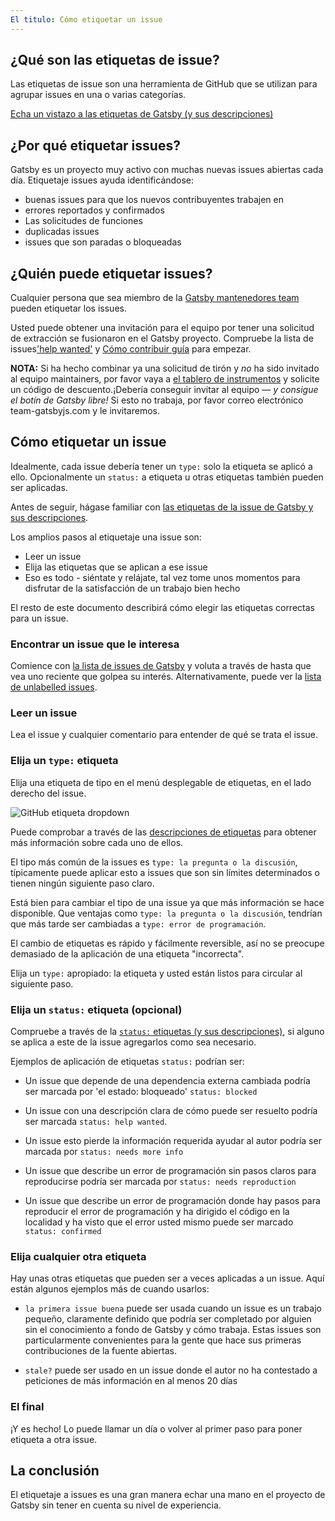 ```yaml
---
El titulo: Cómo etiquetar un issue
---
```


## ¿Qué son las etiquetas de issue?

Las etiquetas de issue son una herramienta de GitHub que se utilizan para agrupar issues en una o varias categorías.

[Echa un vistazo a las etiquetas de Gatsby (y sus descripciones)](https://github.com/gatsbyjs/gatsby/issues/labels)

## ¿Por qué etiquetar issues?

Gatsby es un proyecto muy activo con muchas nuevas issues abiertas cada día. Etiquetaje issues ayuda identificándose:

- buenas issues para que los nuevos contribuyentes trabajen en
- errores reportados y confirmados
- Las solicitudes de funciones
- duplicadas issues
- issues que son paradas o bloqueadas

## ¿Quién puede etiquetar issues?

Cualquier persona que sea miembro de la [Gatsby mantenedores team](https://github.com/orgs/gatsbyjs/teams/maintainers) pueden etiquetar los issues.

Usted puede obtener una invitación para el equipo por tener una solicitud de extracción se fusionaron en el Gatsby proyecto. Compruebe la lista de issues['help wanted'](https://github.com/gatsbyjs/gatsby/labels/%F0%9F%93%8D%20status%3A%20help%20wanted) y [Cómo contribuir guía](/contributing/how-to-contribute/) para empezar.

**NOTA:** Si ha hecho combinar ya una solicitud de tirón y _no_ ha sido invitado al equipo maintainers, por favor vaya a [el tablero de instrumentos](https://store.gatsbyjs.org/) y solicite un código de descuento.¡Debería conseguir invitar al equipo — _y consigue el botín de Gatsby libre!_ Si esto no trabaja, por favor correo electrónico team-gatsbyjs.com y le invitaremos.

## Cómo etiquetar un issue

Idealmente, cada issue debería tener un `type:` solo la etiqueta se aplicó a ello. Opcionalmente un `status:` a etiqueta u otras etiquetas también pueden ser aplicadas.

Antes de seguir, hágase familiar con [las etiquetas de la issue de Gatsby y sus descripciones](https://github.com/gatsbyjs/gatsby/issues/labels).

Los amplios pasos al etiquetaje una issue son:

- Leer un issue
- Elija las etiquetas que se aplican a ese issue
- Eso es todo - siéntate y relájate, tal vez tome unos momentos para disfrutar de la satisfacción de un trabajo bien hecho

El resto de este documento describirá cómo elegir las etiquetas correctas para un issue.

### Encontrar un issue que le interesa

Comience con [la lista de issues de Gatsby](https://github.com/gatsbyjs/gatsby/issues) y voluta a través de hasta que vea uno reciente que golpea su interés. Alternativamente, puede ver la [lista de unlabelled issues](https://github.com/gatsbyjs/gatsby/issues?q=is%3Aopen+is%3Aissue+no%3Alabel).

### Leer un issue

Lea el issue y cualquier comentario para entender de qué se trata el issue.

### Elija un `type:` etiqueta

Elija una etiqueta de tipo en el menú desplegable de etiquetas, en el lado derecho del issue.

![GitHub etiqueta dropdown](./images/github-label-list.png)

Puede comprobar a través de las [descripciones de etiquetas](https://github.com/gatsbyjs/gatsby/issues/labels) para obtener más información sobre cada uno de ellos.

El tipo más común de la issues es `type: la pregunta o la discusión`, típicamente puede aplicar esto a issues que son sin límites determinados o tienen ningún siguiente paso claro.

Está bien para cambiar el tipo de una issue ya que más información se hace disponible. Que ventajas como `type: la pregunta o la discusión`, tendrían que más tarde ser cambiadas a `type: error de programación`.

El cambio de etiquetas es rápido y fácilmente reversible, así no se preocupe demasiado de la aplicación de una etiqueta "incorrecta".

Elija un `type:` apropiado: la etiqueta y usted están listos para circular al siguiente paso.

### Elija un `status:` etiqueta (opcional)

Compruebe a través de la [`status:` etiquetas (y sus descripciones)](https://github.com/gatsbyjs/gatsby/issues/labels), si alguno se aplica a este de la issue agregarlos como sea necesario.

Ejemplos de aplicación de etiquetas `status:` podrían ser:

- Un issue que depende de una dependencia externa cambiada podría ser marcada por 'el estado: bloqueado' `status: blocked`

- Un issue con una descripción clara de cómo puede ser resuelto podría ser marcada `status: help wanted`.

- Un issue esto pierde la información requerida ayudar al autor podría ser marcada por `status: needs more info`

- Un issue que describe un error de programación sin pasos claros para reproducirse podría ser marcada por `status: needs reproduction`

- Un issue que describe un error de programación donde hay pasos para reproducir el error de programación y ha dirigido el código en la localidad y ha visto que el error usted mismo puede ser marcado `status: confirmed`

### Elija cualquier otra etiqueta

Hay unas otras etiquetas que pueden ser a veces aplicadas a un issue. Aquí están algunos ejemplos más de cuando usarlos:

- `la primera issue buena` puede ser usada cuando un issue es un trabajo pequeño, claramente definido que podría ser completado por alguien sin el conocimiento a fondo de Gatsby y cómo trabaja. Estas issues son particularmente convenientes para la gente que hace sus primeras contribuciones de la fuente abiertas.

- `stale?` puede ser usado en un issue donde el autor no ha contestado a peticiones de más información en al menos 20 días

### El final

¡Y es hecho! Lo puede llamar un día o volver al primer paso para poner etiqueta a otra issue.

## La conclusión

El etiquetaje a issues es una gran manera echar una mano en el proyecto de Gatsby sin tener en cuenta su nivel de experiencia.
